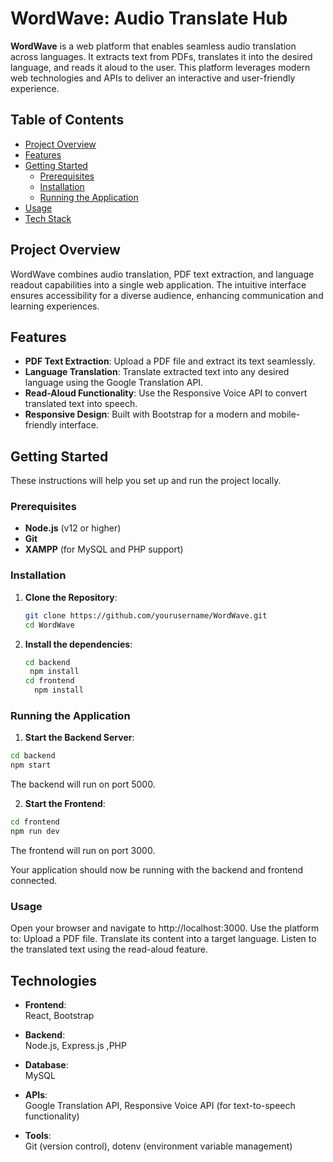 # WordWave: Audio Translate Hub

**WordWave** is a web platform that enables seamless audio translation across languages. It extracts text from PDFs, translates it into the desired language, and reads it aloud to the user. This platform leverages modern web technologies and APIs to deliver an interactive and user-friendly experience.

## Table of Contents

- [Project Overview](#project-overview)
- [Features](#features)
- [Getting Started](#getting-started)
  - [Prerequisites](#prerequisites)
  - [Installation](#installation)
  - [Running the Application](#running-the-application)
- [Usage](#usage)
- [Tech Stack](#tech-stack)

## Project Overview

WordWave combines audio translation, PDF text extraction, and language readout capabilities into a single web application. The intuitive interface ensures accessibility for a diverse audience, enhancing communication and learning experiences.

## Features

- **PDF Text Extraction**: Upload a PDF file and extract its text seamlessly.
- **Language Translation**: Translate extracted text into any desired language using the Google Translation API.
- **Read-Aloud Functionality**: Use the Responsive Voice API to convert translated text into speech.
- **Responsive Design**: Built with Bootstrap for a modern and mobile-friendly interface.

## Getting Started

These instructions will help you set up and run the project locally.

### Prerequisites

- **Node.js** (v12 or higher)
- **Git**
- **XAMPP** (for MySQL and PHP support)

### Installation

1. **Clone the Repository**:
   ```bash
   git clone https://github.com/yourusername/WordWave.git
   cd WordWave
2. **Install the dependencies**:
   ```bash
   cd backend
    npm install
   cd frontend
     npm install
   
### Running the Application
1.  **Start the Backend Server**:
```bash
cd backend
npm start
```
The backend will run on port 5000.

2.  **Start the Frontend**:

```bash
cd frontend
npm run dev
```
The frontend will run on port 3000.

Your application should now be running with the backend and frontend connected.

### Usage

Open your browser and navigate to http://localhost:3000.
Use the platform to:
Upload a PDF file.
Translate its content into a target language.
Listen to the translated text using the read-aloud feature.

## Technologies

- **Frontend**:  
  React, Bootstrap 

- **Backend**:  
  Node.js, Express.js ,PHP

- **Database**:  
  MySQL

- **APIs**:  
  Google Translation API, Responsive Voice API (for text-to-speech functionality)  

- **Tools**:  
  Git (version control), dotenv (environment variable management)  
